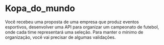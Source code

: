 # Kopa_do_mundo
Você recebeu uma proposta de uma empresa que produz eventos esportivos, desenvolver uma API para organizar um campeonato de futebol, onde cada time representará uma seleção. Para manter o mínimo de organização, você vai precisar de algumas validações.
